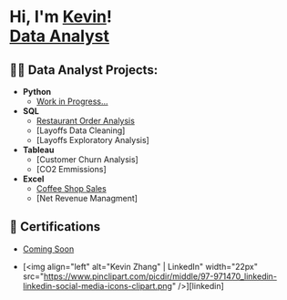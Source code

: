 <h1>Hi, I'm <a href="https://www.linkedin.com/in/kevinzhang001/">Kevin</a>! <br/>
<a href="https://github.com/kzha0676">Data Analyst</a></h1>

<h2>👨‍💻 Data Analyst Projects:</h2>

- <b>Python</b>
  - [Work in Progress...]()
- <b>SQL</b>
  - [Restaurant Order Analysis](https://github.com/kzha0676/Restaurant_OrderAnalysis)
  - [Layoffs Data Cleaning]
  - [Layoffs Exploratory Analysis]
- <b>Tableau</b>
  - [Customer Churn Analysis]
  - [CO2 Emmissions]
- <b>Excel</b>
  - [Coffee Shop Sales](https://github.com/kzha0676/Coffee_shop_sales)
  - [Net Revenue Managment]

<h2>📜 Certifications</h2>

- [Coming Soon]()

- [<img align="left" alt="Kevin Zhang" | LinkedIn" width="22px" src="https://www.pinclipart.com/picdir/middle/97-971470_linkedin-linkedin-social-media-icons-clipart.png" />][linkedin]
<!--

<h2> 🤳 Connect with me:</h2>

https://cdn.jsdelivr.net/npm/simple-icons@v3/icons/linkedin.svg

- [linkedin]: https://linkedin.com/in/kevinzhang001

**kzha0676/kzha0676** is a ✨ _special_ ✨ repository because its `README.md` (this file) appears on your GitHub profile.

Here are some ideas to get you started:

- 🔭 I’m currently working on ...
- 🌱 I’m currently learning ...
- 👯 I’m looking to collaborate on ...
- 🤔 I’m looking for help with ...
- 💬 Ask me about ...
- 📫 How to reach me: ...
- 😄 Pronouns: ...
- ⚡ Fun fact: ...
-->

